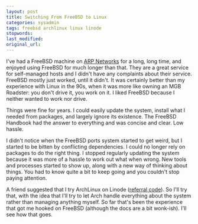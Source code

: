 ```yaml
---
layout: post
title: Switching From FreeBSD to Linux
categories: sysadmin
tags: freebsd archlinux linux linode
stopwords:
last_modified:
original_url:
---
```


I've had a FreeBSD machine on [ARP Networks](https://arpnetworks.com) for a long, long time, and enjoyed using FreeBSD for much longer than that. They are a great service for self-managed hosts and I didn't have any complaints about their service. FreeBSD mostly just worked, until it didn't. It was certainly better than my experience with Linux in the 90s, when it was more like owning an MGB Roadster: you don't drive it, you work on it. I liked FreeBSD because I neither wanted to work nor drive.

Things were fine for years. I could easily update the system, install what I needed from packages, and largely ignore its existence. The FreeBSD Handbook had the answer to everything and was concise and clear. Low hassle.

I didn't notice when the FreeBSD ports system started to get weird, but I started to be bitten by conflicting dependencies. I could no longer rely on packages to do the right thing. I stopped regularly updating the system because it was more of a hassle to work out what when wrong. New tools and processes started to show up, along with a new way of thinking about things. You had to know quite a bit to keep going and you couldn't stop paying attention.

A friend suggested that I try ArchLinux on Linode ([referral code](https://www.linode.com/?r=208e034e0c906207303b47f7063dcabb9ba140ac)). So I'll try that, with the idea that I'll try to let Arch handle everything about the system rather than managing anything myself. So far that's been the experience that got me hooked on FreeBSD (although the docs are a bit wonk-ish). I'll see how that goes.
